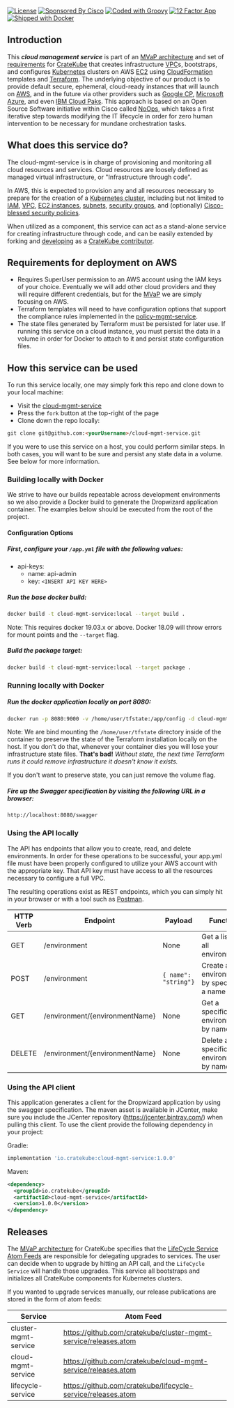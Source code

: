 [![License](http://img.shields.io/badge/license-apache%202.0-yellow)](http://choosealicense.com/licenses/apache-2.0/)
[![Sponsored By Cisco](https://img.shields.io/badge/sponsored%20by-Cisco-blue)](https://www.cisco.com/c/en/us/solutions/cloud/multicloud-solutions.html)
[![Coded with Groovy](https://img.shields.io/badge/language-Groovy-green)](https://github.com/apache/groovy)
[![12 Factor App](https://img.shields.io/badge/app-12--factor-yellow)](https://12factor.net/)
[![Shipped with Docker](https://img.shields.io/badge/shipped%20with-docker%2019.03.8-blue)](https://github.com/moby/moby)


## Introduction
This **_cloud management service_** is part of an [MVaP architecture](https://github.com/cratekube/cratekube/blob/master/docs/Architecture.md) and set of [requirements](https://github.com/cratekube/cratekube/blob/master/docs/Requirements.md) for [CrateKube](https://cratekube.github.io/) that creates infrastructure [VPC](https://aws.amazon.com/vpc/)s, bootstraps, and configures [Kubernetes](https://kubernetes.io/) clusters on AWS [EC2](https://aws.amazon.com/ec2/pricing/) using [CloudFormation](https://aws.amazon.com/cloudformation/) templates and [Terraform](https://www.terraform.io/).  The underlying objective of our product is to provide default secure, ephemeral, cloud-ready instances that will launch on [AWS](https://aws.amazon.com/ec2/), and in the future via other providers such as [Google CP](https://cloud.google.com/gcp/), [Microsoft  Azure](https://azure.microsoft.com/en-us/), and even [IBM Cloud Paks](https://www.ibm.com/cloud/paks/).  This approach is based on an Open Source Software initiative within Cisco called [NoOps](https://www.cio.com/article/3407714/what-is-noops-the-quest-for-fully-automated-it-operations.html), which takes a first iterative step towards modifying the IT lifecycle in order for zero human intervention to be necessary for mundane orchestration tasks.

## What does this service do?
The cloud-mgmt-service is in charge of provisioning and monitoring all cloud resources and services. Cloud resources are loosely defined as managed virtual infrastructure, or "Infrastructure through code".

In AWS, this is expected to provision any and all resources necessary to prepare for the creation of a [Kubernetes cluster](https://kubernetes.io/docs/tutorials/kubernetes-basics/create-cluster/), including but not limited to [IAM](https://docs.aws.amazon.com/IAM/latest/UserGuide/introduction.html), [VPC](https://docs.aws.amazon.com/vpc/latest/userguide/what-is-amazon-vpc.html), [EC2 instances](https://docs.aws.amazon.com/AWSEC2/latest/UserGuide/concepts.html), [subnets](https://docs.aws.amazon.com/vpc/latest/userguide/VPC_Subnets.html#vpc-subnet-basics), [security groups](https://docs.aws.amazon.com/vpc/latest/userguide/VPC_SecurityGroups.html), and (optionally) [Cisco-blessed security policies](https://www.cisco.com/c/en/us/products/security/what-is-network-security-policy-management.html). 

When utilized as a component, this service can act as a stand-alone service for creating infrastructure through code, and can be easily extended by forking and [developing](https://github.com/cratekube/cratekube/blob/master/docs/Development.md) as a [CrateKube contributor](https://github.com/cratekube/cratekube/blob/master/CONTRIBUTING.md).

## Requirements for deployment on AWS
- Requires SuperUser permission to an AWS account using the IAM keys of your choice. Eventually we will add other cloud providers and they will require different credentials, but for the [MVaP](https://github.com/cratekube/cratekube/blob/master/docs/Architecture.md) we are simply focusing on AWS.  
- Terraform templates will need to have configuration options that support the compliance rules implemented in the [policy-mgmt-service](https://github.com/cratekube/policy-mgmt-service). 
- The state files generated by Terraform must be persisted for later use.  If running this service on a cloud instance, you must persist the data in a volume in order for Docker to attach to it and persist state configuration files.

## How this service can be used
To run this service locally, one may simply fork this repo and clone down to your local machine:
- Visit the [cloud-mgmt-service](https://github.com/cratekube/cloud-mgmt-service)
- Press the `fork` button at the top-right of the page
- Clone down the repo locally:
```html
git clone git@github.com:<yourUsername>/cloud-mgmt-service.git
```
If you were to use this service on a host, you could perform similar steps.  In both cases, you will want to be sure and persist any state data in a volume.  See below for more information.

### Building locally with Docker
We strive to have our builds repeatable across development environments so we also provide a Docker build to generate 
the Dropwizard application container.  The examples below should be executed from the root of the project.

#### Configuration Options
##### First, configure your `/app.yml` file with the following values:

  -  api-keys:
	  - name: api-admin
	  - key:  ```<INSERT API KEY HERE>```

##### Run the base docker build:
```bash
docker build -t cloud-mgmt-service:local --target build .
```
Note: This requires docker 19.03.x or above.  Docker 18.09 will throw errors for mount points and the `--target` flag.

##### Build the package target:
```bash
docker build -t cloud-mgmt-service:local --target package .
```
### Running locally with Docker
##### Run the docker application locally on port 8080:
```bash
docker run -p 8080:9000 -v /home/user/tfstate:/app/config -d cloud-mgmt-service:local /entrypoint.sh server
```
Note: We are bind mounting the `/home/user/tfstate` directory inside of the container to preserve the state of the Terraform installation locally on the host.  If you don't do that, whenever your container dies you will lose your infrastructure state files.  **That's bad!**  _Without state, the next time Terraform runs it could remove infrastructure it doesn't know it exists._

If you don't want to preserve state, you can just remove the volume flag.

##### Fire up the Swagger specification by visiting the following URL in a browser:
```bash
http://localhost:8080/swagger
```

### Using the API locally
The API has endpoints that allow you to create, read, and delete environments.  In order for these operations to be successful, your app.yml file must have been properly configured to utilize your AWS account with the appropriate key.  That API key must have access to all the resources necessary to configure a full VPC.

The resulting operations exist as REST endpoints, which you can simply hit in your browser or with a tool such as [Postman](https://www.postman.com/downloads/).

| HTTP Verb | Endpoint | Payload | Function |
| --- | --- | --- | --- |  
| GET | /environment | None | Get a list of all environments |
| POST | /environment | <code>{ name": "string"}</code>  | Create an environment by specifying a name |
| GET | /environment/{environmentName} | None | Get a specific environment by name |
| DELETE | /environment/{environmentName} | None | Delete a specific environment by name |

### Using the API client
This application generates a client for the Dropwizard application by using the swagger specification.  The maven asset
is available in JCenter, make sure you include the JCenter repository (https://jcenter.bintray.com/) when pulling this
client.  To use the client provide the following dependency in your project:

Gradle:
```groovy
implementation 'io.cratekube:cloud-mgmt-service:1.0.0'
``` 

Maven:
```xml
<dependency>
  <groupId>io.cratekube</groupId>
  <artifactId>cloud-mgmt-service</artifactId>
  <version>1.0.0</version>
</dependency>
```

## Releases
The [MVaP architecture](https://github.com/cratekube/cratekube/blob/master/docs/Architecture.md) for CrateKube specifies that the [LifeCycle Service Atom Feeds](https://github.com/cratekube/lifecycle-service/blob/7d115fa0b2c5e8ebb0f5e7d91425498aec02d91c/src/test/resources/testapp.yml) are responsible for delegating upgrades to services.  The user can decide when to upgrade by hitting an API call, and the `LifeCycle Service` will handle those upgrades.  This service all bootstraps and initializes all CrateKube components for Kubernetes clusters.

If you wanted to upgrade services manually, our release publications are stored in the form of atom feeds:

| Service | Atom Feed |
| --- | --- |
| cluster-mgmt-service | https://github.com/cratekube/cluster-mgmt-service/releases.atom |
| cloud-mgmt-service | https://github.com/cratekube/cloud-mgmt-service/releases.atom |
| lifecycle-service | https://github.com/cratekube/lifecycle-service/releases.atom |
